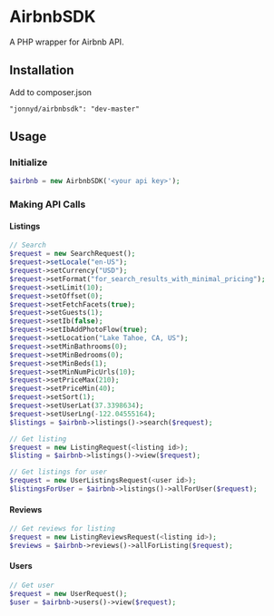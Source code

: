 # AirbnbSDK
A PHP wrapper for Airbnb API.

## Installation
Add to composer.json

```"jonnyd/airbnbsdk": "dev-master"```

## Usage
### Initialize
```php
$airbnb = new AirbnbSDK('<your api key>');
```

### Making API Calls

#### Listings
```php
// Search
$request = new SearchRequest();
$request->setLocale("en-US");
$request->setCurrency("USD");
$request->setFormat("for_search_results_with_minimal_pricing");
$request->setLimit(10);
$request->setOffset(0);
$request->setFetchFacets(true);
$request->setGuests(1);
$request->setIb(false);
$request->setIbAddPhotoFlow(true);
$request->setLocation("Lake Tahoe, CA, US");
$request->setMinBathrooms(0);
$request->setMinBedrooms(0);
$request->setMinBeds(1);
$request->setMinNumPicUrls(10);
$request->setPriceMax(210);
$request->setPriceMin(40);
$request->setSort(1);
$request->setUserLat(37.3398634);
$request->setUserLng(-122.04555164);
$listings = $airbnb->listings()->search($request);

// Get listing
$request = new ListingRequest(<listing id>);
$listing = $airbnb->listings()->view($request);

// Get listings for user
$request = new UserListingsRequest(<user id>);
$listingsForUser = $airbnb->listings()->allForUser($request);
```

#### Reviews
```php
// Get reviews for listing
$request = new ListingReviewsRequest(<listing id>);
$reviews = $airbnb->reviews()->allForListing($request);
```

#### Users
```php
// Get user
$request = new UserRequest();
$user = $airbnb->users()->view($request);
```
